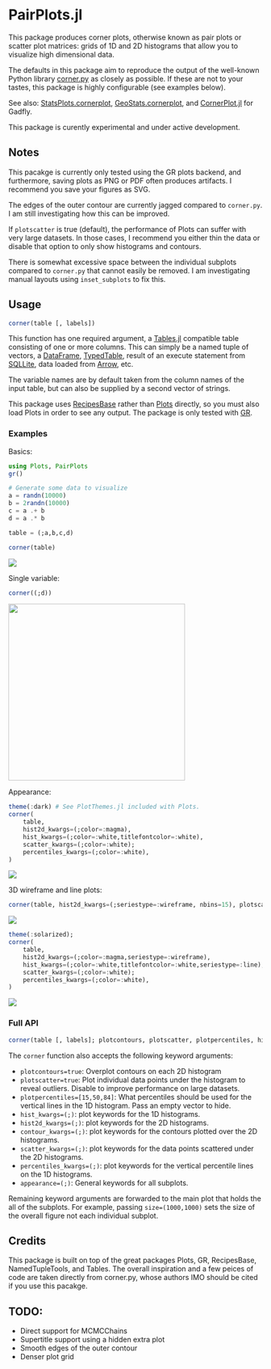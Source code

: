 # PairPlots.jl

This package produces corner plots, otherwise known as pair plots or scatter plot matrices: grids of 1D and 2D histograms that allow you to visualize high dimensional data.

The defaults in this package aim to reproduce the output of the well-known Python library [corner.py](https://corner.readthedocs.io/en/latest/index.html) as closely as possible. If these are not to your tastes, this package is highly configurable (see examples below).

See also: [StatsPlots.cornerplot](https://github.com/JuliaPlots/StatsPlots.jl#corrplot-and-cornerplot), [GeoStats.cornerplot](https://juliaearth.github.io/GeoStats.jl/stable/plotting.html#cornerplot), and [CornerPlot.jl](https://github.com/kilianbreathnach/CornerPlot.jl) for Gadfly.

This package is curently experimental and under active development. 

## Notes
This pacakge is currently only tested using the GR plots backend, and furthermore, saving plots as PNG or PDF often produces artifacts.
I recommend you save your figures as SVG.

The edges of the outer contour are currently jagged compared to `corner.py`. I am still investigating how this can be improved.

If `plotscatter` is true (default), the performance of Plots can suffer with very large datasets. In those cases, I recommend you either thin the data or disable that option to only show histograms and contours.

There is somewhat excessive space between the individual subplots compared to `corner.py` that cannot easily be removed. I am investigating manual layouts using `inset_subplots` to fix this.

## Usage
```julia
corner(table [, labels])
```
This function has one required argument, a [Tables.jl](https://tables.juliadata.org/stable/) compatible table consisting of one or more columns. This can simply be a named tuple of vectors, a [DataFrame](https://dataframes.juliadata.org/stable/), [TypedTable](https://typedtables.juliadata.org/stable/), result of an execute statement from [SQLLite](https://juliadatabases.org/SQLite.jl/stable/), data loaded from [Arrow](https://arrow.juliadata.org/stable/manual/#Writing-arrow-data), etc.

The variable names are by default taken from the column names of the input table, but can also be supplied by a second vector of strings.

This package uses [RecipesBase](http://juliaplots.org/RecipesBase.jl/stable/) rather than [Plots](http://docs.juliaplots.org/latest/) directly, so you must also load Plots in order to see any output. The package is only tested with [GR](https://github.com/jheinen/GR.jl).

### Examples

Basics:
```julia
using Plots, PairPlots
gr()

# Generate some data to visualize
a = randn(10000)
b = 2randn(10000)
c = a .+ b
d = a .* b

table = (;a,b,c,d)

corner(table)
```
![](images/basic.png)

Single variable:
```julia
corner((;d))
```
<img src="images/single-variable.png" width=350/>

Appearance:
```julia
theme(:dark) # See PlotThemes.jl included with Plots.
corner(
    table,
    hist2d_kwargs=(;color=:magma),
    hist_kwargs=(;color=:white,titlefontcolor=:white),
    scatter_kwargs=(;color=:white);
    percentiles_kwargs=(;color=:white),
)
```
![](images/themed.png)


3D wireframe and line plots:
```julia
corner(table, hist2d_kwargs=(;seriestype=:wireframe, nbins=15), plotscatter=false, dpi=200)
```
![](images/3d-mesh-2.png)

```julia
theme(:solarized);
corner(
    table,
    hist2d_kwargs=(;color=:magma,seriestype=:wireframe),
    hist_kwargs=(;color=:white,titlefontcolor=:white,seriestype=:line),
    scatter_kwargs=(;color=:white);
    percentiles_kwargs=(;color=:white),
)
```
![](images/3d-mesh.png)




### Full API
```julia
corner(table [, labels]; plotcontours, plotscatter, plotpercentiles, hist_kwargs, hist2d_kwargs, contour_kwargs, scatter_kwargs, percentiles_kwargs, appearance)
```
The `corner` function also accepts the following keyword arguments:
* `plotcontours=true`: Overplot contours on each 2D histogram
* `plotscatter=true`: Plot individual data points under the histogram to reveal outliers. Disable to improve performance on large datasets.
* `plotpercentiles=[15,50,84]`: What percentiles should be used for the vertical lines in the 1D histogram. Pass an empty vector to hide.
* `hist_kwargs=(;)`: plot keywords for the 1D histograms.
* `hist2d_kwargs=(;)`: plot keywords for the 2D histograms.
* `contour_kwargs=(;)`: plot keywords for the contours plotted over the 2D histograms.
* `scatter_kwargs=(;)`: plot keywords for the data points scattered under the 2D histograms. 
* `percentiles_kwargs=(;)`: plot keywords for the vertical percentile lines on the 1D histograms. 
* `appearance=(;)`: General keywords for all subplots.

Remaining keyword arguments are forwarded to the main plot that holds the all of the subplots. For example, passing `size=(1000,1000)` sets the size of the overall figure not each individual subplot.

## Credits
This package is built on top of the great packages Plots, GR, RecipesBase, NamedTupleTools, and Tables. The overall inspiration and a few peices of code are taken directly from corner.py, whose authors IMO should be cited if you use this pacakge.

## TODO:
- Direct support for MCMCChains
- Supertitle support using a hidden extra plot
- Smooth edges of the outer contour
- Denser plot grid
